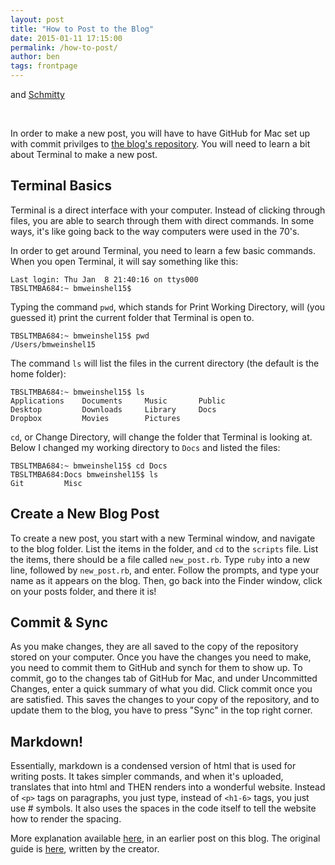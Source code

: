 ```yaml
---
layout: post
title: "How to Post to the Blog"
date: 2015-01-11 17:15:00
permalink: /how-to-post/
author: ben
tags: frontpage
---
```


and [Schmitty](/schmitty)

<br>

In order to make a new post, you will have to have GitHub for Mac set up with commit privilges to [the blog's repository](https://github.com/BlakeCS-Spring2015/blakecs-spring2015.github.io). You will need to learn a bit about Terminal to make a new post.

## Terminal Basics

Terminal is a direct interface with your computer. Instead of clicking through files, you are able to search through them with direct commands. In some ways, it's like going back to the way computers were used in the 70's.

In order to get around Terminal, you need to learn a few basic commands. When you open Terminal, it will say something like this:

    Last login: Thu Jan  8 21:40:16 on ttys000
    TBSLTMBA684:~ bmweinshel15$ 

Typing the command `pwd`, which stands for Print Working Directory, will (you guessed it) print the current folder that Terminal is open to.

    TBSLTMBA684:~ bmweinshel15$ pwd
    /Users/bmweinshel15

The command `ls` will list the files in the current directory (the default is the home folder):

    TBSLTMBA684:~ bmweinshel15$ ls
    Applications    Documents     Music       Public
    Desktop         Downloads     Library     Docs        
    Dropbox         Movies        Pictures

`cd`, or Change Directory, will change the folder that Terminal is looking at. Below I changed my working directory to `Docs` and listed the files:

    TBSLTMBA684:~ bmweinshel15$ cd Docs
    TBSLTMBA684:Docs bmweinshel15$ ls
    Git         Misc

## Create a New Blog Post

To create a new post, you start with a new Terminal window, and navigate to the blog folder. List the items in the folder, and `cd` to the `scripts` file. List the items, there should be a file called `new_post.rb`. Type `ruby` into a new line, followed by `new_post.rb`, and enter. Follow the prompts, and type your name as it appears on the blog. Then, go back into the Finder window, click on your posts folder, and there it is!

## Commit & Sync

As you make changes, they are all saved to the copy of the repository stored on your computer. Once you have the changes you need to make, you need to commit them to GitHub and synch for them to show up. To commit, go to the changes tab of GitHub for Mac, and under Uncommitted Changes, enter a quick summary of what you did. Click commit once you are satisfied. This saves the changes to your copy of the repository, and to update them to the blog, you have to press "Sync" in the top right corner.

## Markdown!

Essentially, markdown is a condensed version of html that is used for writing posts. It takes simpler commands, and when it's uploaded, translates that into html and THEN renders into a wonderful website. Instead of `<p>` tags on paragraphs, you just type, instead of `<h1-6>` tags, you just use # symbols. It also uses the spaces in the code itself to tell the website how to render the spacing.

More explanation available [here](http://blakecs-spring2015.github.io/schmitty/2015/01/05/markdown-cheatsheet/), in an earlier post on this blog. The original guide is [here](https://daringfireball.net/projects/markdown/basics), written by the creator.
